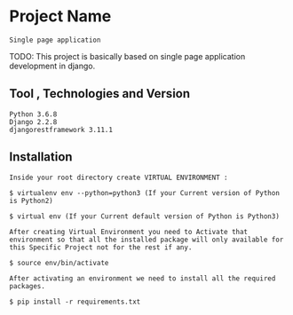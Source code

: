 # Project Name
    Single page application

TODO: This project is basically based on single page application development in django.

## Tool , Technologies and Version
    Python 3.6.8
    Django 2.2.8
    djangorestframework 3.11.1

## Installation
    Inside your root directory create VIRTUAL ENVIRONMENT :

    $ virtualenv env --python=python3 (If your Current version of Python is Python2)

    $ virtual env (If your Current default version of Python is Python3)

    After creating Virtual Environment you need to Activate that environment so that all the installed package will only available for this Specific Project not for the rest if any.

    $ source env/bin/activate

    After activating an environment we need to install all the required packages.

    $ pip install -r requirements.txt

